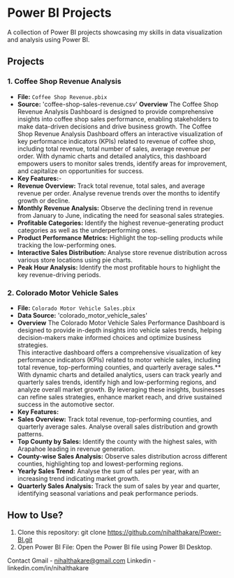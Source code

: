 # Power BI Projects
A collection of Power BI projects showcasing my skills in data visualization and analysis using Power BI.

## Projects
### 1. Coffee Shop Revenue Analysis
- **File:** `Coffee Shop Revenue.pbix`
- **Source:** 'coffee-shop-sales-revenue.csv'
**Overview**
The Coffee Shop Revenue Analysis Dashboard is designed to provide comprehensive insights into coffee shop sales performance, enabling stakeholders to make data-driven decisions and drive business growth.
The Coffee Shop Revenue Analysis Dashboard offers an interactive visualization of key performance indicators (KPIs) related to revenue of coffee shop, including total revenue, total number of sales, average revenue per order. With dynamic charts and detailed analytics, this dashboard empowers users to monitor sales trends, identify areas for improvement, and capitalize on opportunities for success.
- **Key Features:**-
- **Revenue Overview:** Track total revenue, total sales, and average revenue per order. Analyse revenue trends over the months to identify growth or decline.  
- **Monthly Revenue Analysis:** Observe the declining trend in revenue from January to June, indicating the need for seasonal sales strategies.  
- **Profitable Categories:** Identify the highest revenue-generating product categories as well as the underperforming ones.  
- **Product Performance Metrics:** Highlight the top-selling products while tracking the low-performing ones.  
- **Interactive Sales Distribution:** Analyse store revenue distribution across various store locations using pie charts.  
- **Peak Hour Analysis:** Identify the most profitable hours to highlight the key revenue-driving periods.

### 2. Colorado Motor Vehicle Sales
- **File:** `Colorado Motor Vehicle Sales.pbix`
- **Data Source:** 'colorado_motor_vehicle_sales'
- **Overview**
The Colorado Motor Vehicle Sales Performance Dashboard is designed to provide in-depth insights into vehicle sales trends, helping decision-makers make informed choices and optimize business strategies.  
This interactive dashboard offers a comprehensive visualization of key performance indicators (KPIs) related to motor vehicle sales, including total revenue, top-performing counties, and quarterly average sales.** With dynamic charts and detailed analytics, users can track yearly and quarterly sales trends, identify high and low-performing regions, and analyze overall market growth. By leveraging these insights, businesses can refine sales strategies, enhance market reach, and drive sustained success in the automotive sector.
- **Key Features:**
- **Sales Overview:** Track total revenue, top-performing counties, and quarterly average sales. Analyse overall sales distribution and growth patterns.  
- **Top County by Sales:** Identify the county with the highest sales, with Arapahoe leading in revenue generation.  
- **County-wise Sales Analysis:** Observe sales distribution across different counties, highlighting top and lowest-performing regions.  
- **Yearly Sales Trend:** Analyse the sum of sales per year, with an increasing trend indicating market growth.  
- **Quarterly Sales Analysis:** Track the sum of sales by year and quarter, identifying seasonal variations and peak performance periods.

## How to Use?
1. Clone this repository:
git clone https://github.com/nihalthakare/Power-BI.git
2. Open Power BI File: Open the Power BI file using Power BI Desktop.

Contact
Gmail - nihalthakare@gmail.com
Linkedin - linkedin.com/in/nihalthakare
